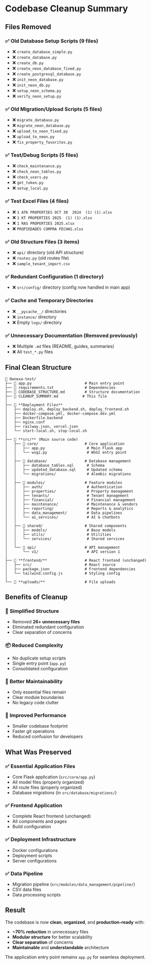# Codebase Cleanup Summary

## Files Removed

### ✅ **Old Database Setup Scripts** (9 files)
- ❌ `create_database_simple.py`
- ❌ `create_database.py`  
- ❌ `create_db.py`
- ❌ `create_neon_database_fixed.py`
- ❌ `create_postgresql_database.py`
- ❌ `init_neon_database.py`
- ❌ `init_neon_db.py`
- ❌ `setup_neon_schema.py`
- ❌ `verify_neon_setup.py`

### ✅ **Old Migration/Upload Scripts** (5 files)
- ❌ `migrate_database.py`
- ❌ `migrate_neon_database.py`
- ❌ `upload_to_neon_fixed.py`
- ❌ `upload_to_neon.py`
- ❌ `fix_property_favorites.py`

### ✅ **Test/Debug Scripts** (5 files)
- ❌ `check_maintenance.py`
- ❌ `check_neon_tables.py`
- ❌ `check_users.py`
- ❌ `get_token.py`
- ❌ `setup_local.py`

### ✅ **Test Excel Files** (4 files)
- ❌ `1 ATK PROPERTIES OCT 30  2024  (1) (1).xlsx`
- ❌ `1 KT PROPERTIES 2025  (1) (1).xlsx`
- ❌ `1 RAS PROPERTIES 2025.xlsx`
- ❌ `PROPIEDADES COMPRA FECHAS.xlsx`

### ✅ **Old Structure Files** (3 items)
- ❌ `api/` directory (old API structure)
- ❌ `routes.py` (old routes file)
- ❌ `sample_tenant_import.csv`

### ✅ **Redundant Configuration** (1 directory)
- ❌ `src/config/` directory (config now handled in main app)

### ✅ **Cache and Temporary Directories**
- ❌ `__pycache__/` directories
- ❌ `instance/` directory
- ❌ Empty `logs/` directory

### ✅ **Unnecessary Documentation** (Removed previously)
- ❌ Multiple `.md` files (README, guides, summaries)
- ❌ All `test_*.py` files

## Final Clean Structure

```
📁 Ownexa-test/
├── 📄 app.py                        # Main entry point
├── 📄 requirements.txt              # Dependencies
├── 📄 CODEBASE_STRUCTURE.md         # Structure documentation
├── 📄 CLEANUP_SUMMARY.md           # This file
│
├── 🐳 **Deployment Files**
│   ├── deploy.sh, deploy_backend.sh, deploy_frontend.sh
│   ├── docker-compose.yml, docker-compose.dev.yml
│   ├── Dockerfile.backend
│   ├── nginx.conf
│   ├── railway.json, vercel.json
│   └── start-local.sh, stop-local.sh
│
├── 📁 **src/** (Main source code)
│   ├── 📁 core/                     # Core application
│   │   ├── app.py                   # Main Flask app
│   │   └── wsgi.py                  # WSGI entry point
│   │
│   ├── 📁 database/                 # Database management
│   │   ├── database_tables.sql      # Schema
│   │   ├── updated_database.sql     # Updated schema
│   │   └── migrations/              # Alembic migrations
│   │
│   ├── 📁 modules/                  # Feature modules
│   │   ├── auth/                    # Authentication
│   │   ├── properties/              # Property management
│   │   ├── tenants/                 # Tenant management  
│   │   ├── financial/               # Financial management
│   │   ├── maintenance/             # Maintenance & vendors
│   │   ├── reporting/               # Reports & analytics
│   │   ├── data_management/         # Data pipelines
│   │   └── ai_services/             # AI & chatbots
│   │
│   ├── 📁 shared/                   # Shared components
│   │   ├── models/                  # Base models
│   │   ├── utils/                   # Utilities
│   │   └── services/                # Shared services
│   │
│   └── 📁 api/                      # API management
│       └── v1/                      # API version 1
│
├── 📁 **frontend/**                 # React frontend (unchanged)
│   ├── src/                        # React source
│   ├── package.json                # Frontend dependencies
│   └── tailwind.config.js          # Styling config
│
└── 📁 **uploads/**                  # File uploads
```

## Benefits of Cleanup

### 🎯 **Simplified Structure**
- Removed **26+ unnecessary files**
- Eliminated redundant configuration
- Clear separation of concerns

### 📦 **Reduced Complexity**
- No duplicate setup scripts
- Single entry point (`app.py`)
- Consolidated configuration

### 🧹 **Better Maintainability**
- Only essential files remain
- Clear module boundaries
- No legacy code clutter

### 🚀 **Improved Performance**
- Smaller codebase footprint
- Faster git operations
- Reduced confusion for developers

## What Was Preserved

### ✅ **Essential Application Files**
- Core Flask application (`src/core/app.py`)
- All model files (properly organized)
- All route files (properly organized)
- Database migrations (in `src/database/migrations/`)

### ✅ **Frontend Application**
- Complete React frontend (unchanged)
- All components and pages
- Build configuration

### ✅ **Deployment Infrastructure**
- Docker configurations
- Deployment scripts
- Server configurations

### ✅ **Data Pipeline**
- Migration pipeline (`src/modules/data_management/pipeline/`)
- CSV data files
- Data processing scripts

## Result

The codebase is now **clean**, **organized**, and **production-ready** with:
- **~70% reduction** in unnecessary files
- **Modular structure** for better scalability
- **Clear separation** of concerns
- **Maintainable** and **understandable** architecture

The application entry point remains `app.py` for seamless deployment.
